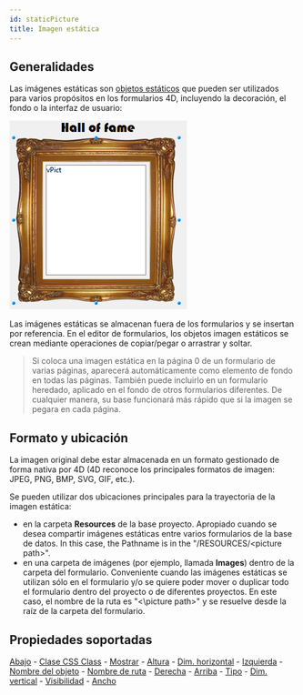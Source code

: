 ```yaml
---
id: staticPicture
title: Imagen estática
---
```


## Generalidades

Las imágenes estáticas son [objetos estáticos](formObjects_overview.md#active-and-static-objects) que pueden ser utilizados para varios propósitos en los formularios 4D, incluyendo la decoración, el fondo o la interfaz de usuario:

![](../assets/en/FormObjects/StaticPict.png)

Las imágenes estáticas se almacenan fuera de los formularios y se insertan por referencia. En el editor de formularios, los objetos imagen estáticos se crean mediante operaciones de copiar/pegar o arrastrar y soltar.

> Si coloca una imagen estática en la página 0 de un formulario de varias páginas, aparecerá automáticamente como elemento de fondo en todas las páginas. También puede incluirlo en un formulario heredado, aplicado en el fondo de otros formularios diferentes. De cualquier manera, su base funcionará más rápido que si la imagen se pegara en cada página.

## Formato y ubicación

La imagen original debe estar almacenada en un formato gestionado de forma nativa por 4D (4D reconoce los principales formatos de imagen: JPEG, PNG, BMP, SVG, GIF, etc.).

Se pueden utilizar dos ubicaciones principales para la trayectoria de la imagen estática:

- en la carpeta **Resources** de la base proyecto. Apropiado cuando se desea compartir imágenes estáticas entre varios formularios de la base de datos. In this case, the Pathname is in the "/RESOURCES/\<picture path\>".
- en una carpeta de imágenes (por ejemplo, llamada **Images**) dentro de la carpeta del formulario. Conveniente cuando las imágenes estáticas se utilizan sólo en el formulario y/o se quiere poder mover o duplicar todo el formulario dentro del proyecto o de diferentes proyectos. En este caso, el nombre de la ruta es "<\picture path\>" y se resuelve desde la raíz de la carpeta del formulario.

## Propiedades soportadas

[Abajo](properties_CoordinatesAndSizing.md#bottom) - [Clase CSS Class](properties_Object.md#css-class) - [Mostrar](properties_Picture.md#display) - [Altura](properties_CoordinatesAndSizing.md#height) - [Dim. horizontal](properties_ResizingOptions.md#horizontal-sizing) - [Izquierda](properties_CoordinatesAndSizing.md#left) - [Nombre del objeto](properties_Object.md#object-name) - [Nombre de ruta](properties_Picture.md#pathname) - [Derecha](properties_CoordinatesAndSizing.md#right) - [Arriba](properties_CoordinatesAndSizing.md#top) - [Tipo](properties_Object.md#type) - [Dim. vertical](properties_ResizingOptions.md#vertical-sizing) - [Visibilidad](properties_Display.md#visibility)  - [Ancho](properties_CoordinatesAndSizing.md#width)
